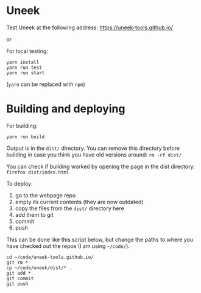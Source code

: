 # Uneek

Test Uneek at the following address:
https://uneek-tools.github.io/

or

For local testing:
```
yarn install
yarn run test
yarn run start
```

(`yarn` can be replaced with `npm`)

# Building and deploying

For building:
```
yarn run build
```

Output is in the `dist/` directory. You can remove this directory before building in case you think you have old versions around: `rm -rf dist/`

You can check if building worked by opening the page in the dist directory: `firefox dist/index.html`

To deploy:

1. go to the webpage repo
2. empty its current contents (they are now outdated)
3. copy the files from the `dist/` directory here
4. add them to git
5. commit
6. push

This can be done like this script below, but change the paths to
where you have checked out the repos (I am using `~/code/`).

```
cd ~/code/uneek-tools.github.io/
git rm *
cp ~/code/uneek/dist/* .
git add *
git commit
git push
```
